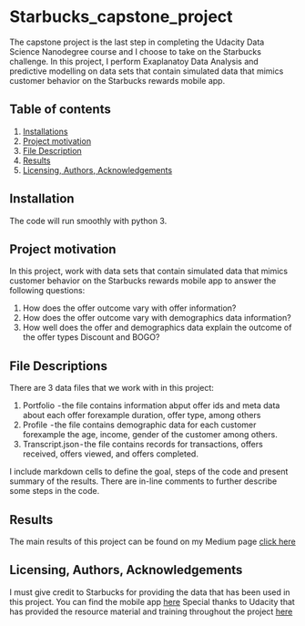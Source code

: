 # Starbucks_capstone_project
The capstone project is the last step in completing the Udacity Data Science Nanodegree course and I choose to take on the Starbucks challenge.
In this project, I perform Exaplanatoy Data Analysis and predictive modelling on data sets that contain simulated data that mimics customer behavior on the Starbucks rewards mobile app.
## **Table of contents**
1. [Installations](#installation)
2. [Project motivation](#motivation)
3. [File Description](#files)
4. [Results](#results)
5. [Licensing, Authors, Acknowledgements](#licensing)
## Installation <a name="installation"></a>
The code will run smoothly with python 3.
## Project motivation <a name="motivation"></a>
In this project, work with data sets that contain simulated data that mimics customer behavior on the Starbucks rewards mobile app to answer the following questions:
1. How does the offer outcome vary with offer information?
2. How does the offer outcome vary with demographics data information?
3. How well does the offer and demographics data explain the outcome of the offer types Discount and BOGO?
## File Descriptions <a name="files"></a>
There are 3 data files that we work with in this project:
1. Portfolio  - the file contains information abput offer ids and meta data about each offer forexample duration, offer type, among others
2. Profile  - the file contains demographic data for each customer forexample the age, income, gender of the customer among others.
3. Transcript.json - the file contains records for transactions, offers received, offers viewed, and offers completed.

I include markdown cells to define the goal, steps of the code and present summary of the results.
There are in-line comments to further describe some steps in the code.

## Results <a name="results"></a>
The main results of this project can be found on my Medium page [click here]()


## Licensing, Authors, Acknowledgements<a name="licensing"></a>
I must give credit to Starbucks for providing the data that has been used in this project. You can find the mobile app [here](https://play.google.com/store/apps/details?id=com.starbucks.mobilecard&hl=sv&gl=US)
Special thanks to Udacity that has provided the resource material and training throughout the project [here](https://www.udacity.com/)
